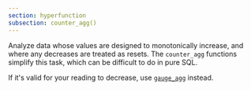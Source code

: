```yaml
---
section: hyperfunction
subsection: counter_agg()
---
```


Analyze data whose values are designed to monotonically increase, and where any
decreases are treated as resets. The `counter_agg` functions simplify this task,
which can be difficult to do in pure SQL.

If it's valid for your reading to decrease, use [`gauge_agg`][gauge_agg]
instead.

[gauge_agg]: /api/:currentVersion:/hyperfunctions/counters-and-gauges/gauge_agg/
